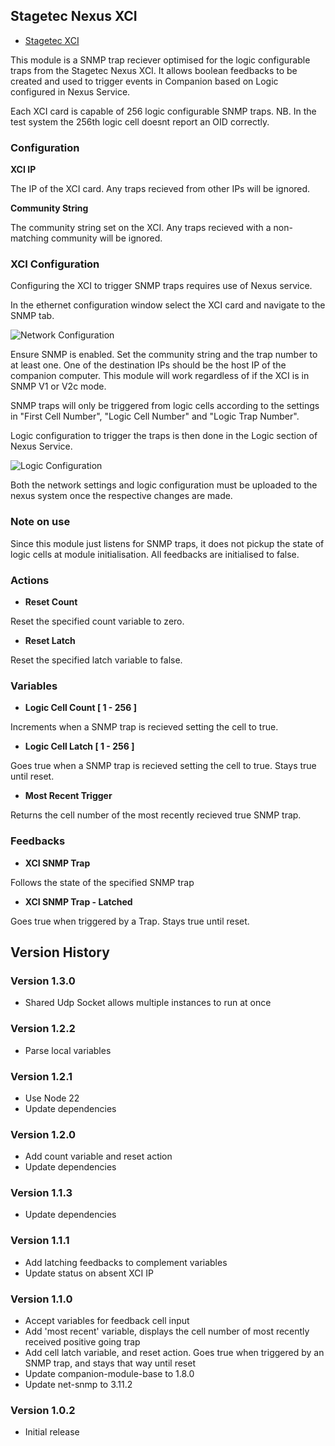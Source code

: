 ## Stagetec Nexus XCI

- [Stagetec XCI](https://www.stagetec.com/en/nexus-modular.html)

This module is a SNMP trap reciever optimised for the logic configurable traps from the Stagetec Nexus XCI. It allows boolean feedbacks to be created and used to trigger events in Companion based on Logic configured in Nexus Service.

Each XCI card is capable of 256 logic configurable SNMP traps. NB. In the test system the 256th logic cell doesnt report an OID correctly.

### Configuration

**XCI IP**

The IP of the XCI card. Any traps recieved from other IPs will be ignored.

**Community String**

The community string set on the XCI. Any traps recieved with a non-matching community will be ignored.

### XCI Configuration

Configuring the XCI to trigger SNMP traps requires use of Nexus service.

In the ethernet configuration window select the XCI card and navigate to the SNMP tab.

![Network Configuration](images/xci-network-snmp.png)

Ensure SNMP is enabled. Set the community string and the trap number to at least one. One of the destination IPs should be the host IP of the companion computer. This module will work regardless of if the XCI is in SNMP V1 or V2c mode.

SNMP traps will only be triggered from logic cells according to the settings in "First Cell Number", "Logic Cell Number" and "Logic Trap Number".

Logic configuration to trigger the traps is then done in the Logic section of Nexus Service.

![Logic Configuration](images/nexus-logic.png)

Both the network settings and logic configuration must be uploaded to the nexus system once the respective changes are made.

### Note on use

Since this module just listens for SNMP traps, it does not pickup the state of logic cells at module initialisation. All feedbacks are initialised to false.

### Actions

- **Reset Count**

Reset the specified count variable to zero.

- **Reset Latch**

Reset the specified latch variable to false.

### Variables

- **Logic Cell Count [ 1 - 256 ]**

Increments when a SNMP trap is recieved setting the cell to true.

- **Logic Cell Latch [ 1 - 256 ]**

Goes true when a SNMP trap is recieved setting the cell to true. Stays true until reset.

- **Most Recent Trigger**

Returns the cell number of the most recently recieved true SNMP trap.

### Feedbacks

- **XCI SNMP Trap**

Follows the state of the specified SNMP trap

- **XCI SNMP Trap - Latched**

Goes true when triggered by a Trap. Stays true until reset.

## Version History

### Version 1.3.0

- Shared Udp Socket allows multiple instances to run at once

### Version 1.2.2

- Parse local variables

### Version 1.2.1

- Use Node 22
- Update dependencies

### Version 1.2.0

- Add count variable and reset action
- Update dependencies

### Version 1.1.3

- Update dependencies

### Version 1.1.1

- Add latching feedbacks to complement variables
- Update status on absent XCI IP

### Version 1.1.0

- Accept variables for feedback cell input
- Add 'most recent' variable, displays the cell number of most recently received positive going trap
- Add cell latch variable, and reset action. Goes true when triggered by an SNMP trap, and stays that way until reset
- Update companion-module-base to 1.8.0
- Update net-snmp to 3.11.2

### Version 1.0.2

- Initial release
